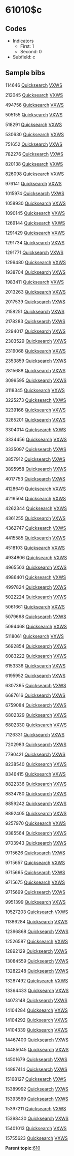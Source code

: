 # 61010$c

## Codes

-   Indicators
    -   First: 1
    -   Second: 0
-   Subfield: c

## Sample bibs

114646 [Quicksearch](https://search.library.yale.edu/catalog/114646) [VXWS](http://prodorbis.library.yale.edu:7014/vxws/GetHoldingsService?bibId=114646)

212045 [Quicksearch](https://search.library.yale.edu/catalog/212045) [VXWS](http://prodorbis.library.yale.edu:7014/vxws/GetHoldingsService?bibId=212045)

494756 [Quicksearch](https://search.library.yale.edu/catalog/494756) [VXWS](http://prodorbis.library.yale.edu:7014/vxws/GetHoldingsService?bibId=494756)

505155 [Quicksearch](https://search.library.yale.edu/catalog/505155) [VXWS](http://prodorbis.library.yale.edu:7014/vxws/GetHoldingsService?bibId=505155)

518291 [Quicksearch](https://search.library.yale.edu/catalog/518291) [VXWS](http://prodorbis.library.yale.edu:7014/vxws/GetHoldingsService?bibId=518291)

530630 [Quicksearch](https://search.library.yale.edu/catalog/530630) [VXWS](http://prodorbis.library.yale.edu:7014/vxws/GetHoldingsService?bibId=530630)

751652 [Quicksearch](https://search.library.yale.edu/catalog/751652) [VXWS](http://prodorbis.library.yale.edu:7014/vxws/GetHoldingsService?bibId=751652)

782276 [Quicksearch](https://search.library.yale.edu/catalog/782276) [VXWS](http://prodorbis.library.yale.edu:7014/vxws/GetHoldingsService?bibId=782276)

820138 [Quicksearch](https://search.library.yale.edu/catalog/820138) [VXWS](http://prodorbis.library.yale.edu:7014/vxws/GetHoldingsService?bibId=820138)

826098 [Quicksearch](https://search.library.yale.edu/catalog/826098) [VXWS](http://prodorbis.library.yale.edu:7014/vxws/GetHoldingsService?bibId=826098)

976141 [Quicksearch](https://search.library.yale.edu/catalog/976141) [VXWS](http://prodorbis.library.yale.edu:7014/vxws/GetHoldingsService?bibId=976141)

1015974 [Quicksearch](https://search.library.yale.edu/catalog/1015974) [VXWS](http://prodorbis.library.yale.edu:7014/vxws/GetHoldingsService?bibId=1015974)

1058930 [Quicksearch](https://search.library.yale.edu/catalog/1058930) [VXWS](http://prodorbis.library.yale.edu:7014/vxws/GetHoldingsService?bibId=1058930)

1090145 [Quicksearch](https://search.library.yale.edu/catalog/1090145) [VXWS](http://prodorbis.library.yale.edu:7014/vxws/GetHoldingsService?bibId=1090145)

1269144 [Quicksearch](https://search.library.yale.edu/catalog/1269144) [VXWS](http://prodorbis.library.yale.edu:7014/vxws/GetHoldingsService?bibId=1269144)

1291429 [Quicksearch](https://search.library.yale.edu/catalog/1291429) [VXWS](http://prodorbis.library.yale.edu:7014/vxws/GetHoldingsService?bibId=1291429)

1291734 [Quicksearch](https://search.library.yale.edu/catalog/1291734) [VXWS](http://prodorbis.library.yale.edu:7014/vxws/GetHoldingsService?bibId=1291734)

1291771 [Quicksearch](https://search.library.yale.edu/catalog/1291771) [VXWS](http://prodorbis.library.yale.edu:7014/vxws/GetHoldingsService?bibId=1291771)

1299480 [Quicksearch](https://search.library.yale.edu/catalog/1299480) [VXWS](http://prodorbis.library.yale.edu:7014/vxws/GetHoldingsService?bibId=1299480)

1938704 [Quicksearch](https://search.library.yale.edu/catalog/1938704) [VXWS](http://prodorbis.library.yale.edu:7014/vxws/GetHoldingsService?bibId=1938704)

1983411 [Quicksearch](https://search.library.yale.edu/catalog/1983411) [VXWS](http://prodorbis.library.yale.edu:7014/vxws/GetHoldingsService?bibId=1983411)

2013263 [Quicksearch](https://search.library.yale.edu/catalog/2013263) [VXWS](http://prodorbis.library.yale.edu:7014/vxws/GetHoldingsService?bibId=2013263)

2017539 [Quicksearch](https://search.library.yale.edu/catalog/2017539) [VXWS](http://prodorbis.library.yale.edu:7014/vxws/GetHoldingsService?bibId=2017539)

2158251 [Quicksearch](https://search.library.yale.edu/catalog/2158251) [VXWS](http://prodorbis.library.yale.edu:7014/vxws/GetHoldingsService?bibId=2158251)

2178283 [Quicksearch](https://search.library.yale.edu/catalog/2178283) [VXWS](http://prodorbis.library.yale.edu:7014/vxws/GetHoldingsService?bibId=2178283)

2294017 [Quicksearch](https://search.library.yale.edu/catalog/2294017) [VXWS](http://prodorbis.library.yale.edu:7014/vxws/GetHoldingsService?bibId=2294017)

2303529 [Quicksearch](https://search.library.yale.edu/catalog/2303529) [VXWS](http://prodorbis.library.yale.edu:7014/vxws/GetHoldingsService?bibId=2303529)

2319068 [Quicksearch](https://search.library.yale.edu/catalog/2319068) [VXWS](http://prodorbis.library.yale.edu:7014/vxws/GetHoldingsService?bibId=2319068)

2353859 [Quicksearch](https://search.library.yale.edu/catalog/2353859) [VXWS](http://prodorbis.library.yale.edu:7014/vxws/GetHoldingsService?bibId=2353859)

2815688 [Quicksearch](https://search.library.yale.edu/catalog/2815688) [VXWS](http://prodorbis.library.yale.edu:7014/vxws/GetHoldingsService?bibId=2815688)

3099595 [Quicksearch](https://search.library.yale.edu/catalog/3099595) [VXWS](http://prodorbis.library.yale.edu:7014/vxws/GetHoldingsService?bibId=3099595)

3118345 [Quicksearch](https://search.library.yale.edu/catalog/3118345) [VXWS](http://prodorbis.library.yale.edu:7014/vxws/GetHoldingsService?bibId=3118345)

3225273 [Quicksearch](https://search.library.yale.edu/catalog/3225273) [VXWS](http://prodorbis.library.yale.edu:7014/vxws/GetHoldingsService?bibId=3225273)

3239166 [Quicksearch](https://search.library.yale.edu/catalog/3239166) [VXWS](http://prodorbis.library.yale.edu:7014/vxws/GetHoldingsService?bibId=3239166)

3285201 [Quicksearch](https://search.library.yale.edu/catalog/3285201) [VXWS](http://prodorbis.library.yale.edu:7014/vxws/GetHoldingsService?bibId=3285201)

3304014 [Quicksearch](https://search.library.yale.edu/catalog/3304014) [VXWS](http://prodorbis.library.yale.edu:7014/vxws/GetHoldingsService?bibId=3304014)

3334456 [Quicksearch](https://search.library.yale.edu/catalog/3334456) [VXWS](http://prodorbis.library.yale.edu:7014/vxws/GetHoldingsService?bibId=3334456)

3335097 [Quicksearch](https://search.library.yale.edu/catalog/3335097) [VXWS](http://prodorbis.library.yale.edu:7014/vxws/GetHoldingsService?bibId=3335097)

3857912 [Quicksearch](https://search.library.yale.edu/catalog/3857912) [VXWS](http://prodorbis.library.yale.edu:7014/vxws/GetHoldingsService?bibId=3857912)

3895958 [Quicksearch](https://search.library.yale.edu/catalog/3895958) [VXWS](http://prodorbis.library.yale.edu:7014/vxws/GetHoldingsService?bibId=3895958)

4017753 [Quicksearch](https://search.library.yale.edu/catalog/4017753) [VXWS](http://prodorbis.library.yale.edu:7014/vxws/GetHoldingsService?bibId=4017753)

4128649 [Quicksearch](https://search.library.yale.edu/catalog/4128649) [VXWS](http://prodorbis.library.yale.edu:7014/vxws/GetHoldingsService?bibId=4128649)

4219504 [Quicksearch](https://search.library.yale.edu/catalog/4219504) [VXWS](http://prodorbis.library.yale.edu:7014/vxws/GetHoldingsService?bibId=4219504)

4262344 [Quicksearch](https://search.library.yale.edu/catalog/4262344) [VXWS](http://prodorbis.library.yale.edu:7014/vxws/GetHoldingsService?bibId=4262344)

4361255 [Quicksearch](https://search.library.yale.edu/catalog/4361255) [VXWS](http://prodorbis.library.yale.edu:7014/vxws/GetHoldingsService?bibId=4361255)

4362747 [Quicksearch](https://search.library.yale.edu/catalog/4362747) [VXWS](http://prodorbis.library.yale.edu:7014/vxws/GetHoldingsService?bibId=4362747)

4415585 [Quicksearch](https://search.library.yale.edu/catalog/4415585) [VXWS](http://prodorbis.library.yale.edu:7014/vxws/GetHoldingsService?bibId=4415585)

4518103 [Quicksearch](https://search.library.yale.edu/catalog/4518103) [VXWS](http://prodorbis.library.yale.edu:7014/vxws/GetHoldingsService?bibId=4518103)

4934806 [Quicksearch](https://search.library.yale.edu/catalog/4934806) [VXWS](http://prodorbis.library.yale.edu:7014/vxws/GetHoldingsService?bibId=4934806)

4965503 [Quicksearch](https://search.library.yale.edu/catalog/4965503) [VXWS](http://prodorbis.library.yale.edu:7014/vxws/GetHoldingsService?bibId=4965503)

4986401 [Quicksearch](https://search.library.yale.edu/catalog/4986401) [VXWS](http://prodorbis.library.yale.edu:7014/vxws/GetHoldingsService?bibId=4986401)

4997824 [Quicksearch](https://search.library.yale.edu/catalog/4997824) [VXWS](http://prodorbis.library.yale.edu:7014/vxws/GetHoldingsService?bibId=4997824)

5022224 [Quicksearch](https://search.library.yale.edu/catalog/5022224) [VXWS](http://prodorbis.library.yale.edu:7014/vxws/GetHoldingsService?bibId=5022224)

5061661 [Quicksearch](https://search.library.yale.edu/catalog/5061661) [VXWS](http://prodorbis.library.yale.edu:7014/vxws/GetHoldingsService?bibId=5061661)

5079668 [Quicksearch](https://search.library.yale.edu/catalog/5079668) [VXWS](http://prodorbis.library.yale.edu:7014/vxws/GetHoldingsService?bibId=5079668)

5094468 [Quicksearch](https://search.library.yale.edu/catalog/5094468) [VXWS](http://prodorbis.library.yale.edu:7014/vxws/GetHoldingsService?bibId=5094468)

5118061 [Quicksearch](https://search.library.yale.edu/catalog/5118061) [VXWS](http://prodorbis.library.yale.edu:7014/vxws/GetHoldingsService?bibId=5118061)

5692854 [Quicksearch](https://search.library.yale.edu/catalog/5692854) [VXWS](http://prodorbis.library.yale.edu:7014/vxws/GetHoldingsService?bibId=5692854)

6083222 [Quicksearch](https://search.library.yale.edu/catalog/6083222) [VXWS](http://prodorbis.library.yale.edu:7014/vxws/GetHoldingsService?bibId=6083222)

6153336 [Quicksearch](https://search.library.yale.edu/catalog/6153336) [VXWS](http://prodorbis.library.yale.edu:7014/vxws/GetHoldingsService?bibId=6153336)

6195952 [Quicksearch](https://search.library.yale.edu/catalog/6195952) [VXWS](http://prodorbis.library.yale.edu:7014/vxws/GetHoldingsService?bibId=6195952)

6307365 [Quicksearch](https://search.library.yale.edu/catalog/6307365) [VXWS](http://prodorbis.library.yale.edu:7014/vxws/GetHoldingsService?bibId=6307365)

6687616 [Quicksearch](https://search.library.yale.edu/catalog/6687616) [VXWS](http://prodorbis.library.yale.edu:7014/vxws/GetHoldingsService?bibId=6687616)

6759084 [Quicksearch](https://search.library.yale.edu/catalog/6759084) [VXWS](http://prodorbis.library.yale.edu:7014/vxws/GetHoldingsService?bibId=6759084)

6802329 [Quicksearch](https://search.library.yale.edu/catalog/6802329) [VXWS](http://prodorbis.library.yale.edu:7014/vxws/GetHoldingsService?bibId=6802329)

6802330 [Quicksearch](https://search.library.yale.edu/catalog/6802330) [VXWS](http://prodorbis.library.yale.edu:7014/vxws/GetHoldingsService?bibId=6802330)

7126331 [Quicksearch](https://search.library.yale.edu/catalog/7126331) [VXWS](http://prodorbis.library.yale.edu:7014/vxws/GetHoldingsService?bibId=7126331)

7202983 [Quicksearch](https://search.library.yale.edu/catalog/7202983) [VXWS](http://prodorbis.library.yale.edu:7014/vxws/GetHoldingsService?bibId=7202983)

7790421 [Quicksearch](https://search.library.yale.edu/catalog/7790421) [VXWS](http://prodorbis.library.yale.edu:7014/vxws/GetHoldingsService?bibId=7790421)

8238540 [Quicksearch](https://search.library.yale.edu/catalog/8238540) [VXWS](http://prodorbis.library.yale.edu:7014/vxws/GetHoldingsService?bibId=8238540)

8346415 [Quicksearch](https://search.library.yale.edu/catalog/8346415) [VXWS](http://prodorbis.library.yale.edu:7014/vxws/GetHoldingsService?bibId=8346415)

8822336 [Quicksearch](https://search.library.yale.edu/catalog/8822336) [VXWS](http://prodorbis.library.yale.edu:7014/vxws/GetHoldingsService?bibId=8822336)

8834780 [Quicksearch](https://search.library.yale.edu/catalog/8834780) [VXWS](http://prodorbis.library.yale.edu:7014/vxws/GetHoldingsService?bibId=8834780)

8859242 [Quicksearch](https://search.library.yale.edu/catalog/8859242) [VXWS](http://prodorbis.library.yale.edu:7014/vxws/GetHoldingsService?bibId=8859242)

8892405 [Quicksearch](https://search.library.yale.edu/catalog/8892405) [VXWS](http://prodorbis.library.yale.edu:7014/vxws/GetHoldingsService?bibId=8892405)

9257970 [Quicksearch](https://search.library.yale.edu/catalog/9257970) [VXWS](http://prodorbis.library.yale.edu:7014/vxws/GetHoldingsService?bibId=9257970)

9385564 [Quicksearch](https://search.library.yale.edu/catalog/9385564) [VXWS](http://prodorbis.library.yale.edu:7014/vxws/GetHoldingsService?bibId=9385564)

9703943 [Quicksearch](https://search.library.yale.edu/catalog/9703943) [VXWS](http://prodorbis.library.yale.edu:7014/vxws/GetHoldingsService?bibId=9703943)

9715626 [Quicksearch](https://search.library.yale.edu/catalog/9715626) [VXWS](http://prodorbis.library.yale.edu:7014/vxws/GetHoldingsService?bibId=9715626)

9715657 [Quicksearch](https://search.library.yale.edu/catalog/9715657) [VXWS](http://prodorbis.library.yale.edu:7014/vxws/GetHoldingsService?bibId=9715657)

9715665 [Quicksearch](https://search.library.yale.edu/catalog/9715665) [VXWS](http://prodorbis.library.yale.edu:7014/vxws/GetHoldingsService?bibId=9715665)

9715675 [Quicksearch](https://search.library.yale.edu/catalog/9715675) [VXWS](http://prodorbis.library.yale.edu:7014/vxws/GetHoldingsService?bibId=9715675)

9715699 [Quicksearch](https://search.library.yale.edu/catalog/9715699) [VXWS](http://prodorbis.library.yale.edu:7014/vxws/GetHoldingsService?bibId=9715699)

9951399 [Quicksearch](https://search.library.yale.edu/catalog/9951399) [VXWS](http://prodorbis.library.yale.edu:7014/vxws/GetHoldingsService?bibId=9951399)

10527203 [Quicksearch](https://search.library.yale.edu/catalog/10527203) [VXWS](http://prodorbis.library.yale.edu:7014/vxws/GetHoldingsService?bibId=10527203)

11386284 [Quicksearch](https://search.library.yale.edu/catalog/11386284) [VXWS](http://prodorbis.library.yale.edu:7014/vxws/GetHoldingsService?bibId=11386284)

12396868 [Quicksearch](https://search.library.yale.edu/catalog/12396868) [VXWS](http://prodorbis.library.yale.edu:7014/vxws/GetHoldingsService?bibId=12396868)

12526587 [Quicksearch](https://search.library.yale.edu/catalog/12526587) [VXWS](http://prodorbis.library.yale.edu:7014/vxws/GetHoldingsService?bibId=12526587)

12892129 [Quicksearch](https://search.library.yale.edu/catalog/12892129) [VXWS](http://prodorbis.library.yale.edu:7014/vxws/GetHoldingsService?bibId=12892129)

13084559 [Quicksearch](https://search.library.yale.edu/catalog/13084559) [VXWS](http://prodorbis.library.yale.edu:7014/vxws/GetHoldingsService?bibId=13084559)

13282248 [Quicksearch](https://search.library.yale.edu/catalog/13282248) [VXWS](http://prodorbis.library.yale.edu:7014/vxws/GetHoldingsService?bibId=13282248)

13287492 [Quicksearch](https://search.library.yale.edu/catalog/13287492) [VXWS](http://prodorbis.library.yale.edu:7014/vxws/GetHoldingsService?bibId=13287492)

13364433 [Quicksearch](https://search.library.yale.edu/catalog/13364433) [VXWS](http://prodorbis.library.yale.edu:7014/vxws/GetHoldingsService?bibId=13364433)

14073148 [Quicksearch](https://search.library.yale.edu/catalog/14073148) [VXWS](http://prodorbis.library.yale.edu:7014/vxws/GetHoldingsService?bibId=14073148)

14104284 [Quicksearch](https://search.library.yale.edu/catalog/14104284) [VXWS](http://prodorbis.library.yale.edu:7014/vxws/GetHoldingsService?bibId=14104284)

14104292 [Quicksearch](https://search.library.yale.edu/catalog/14104292) [VXWS](http://prodorbis.library.yale.edu:7014/vxws/GetHoldingsService?bibId=14104292)

14104339 [Quicksearch](https://search.library.yale.edu/catalog/14104339) [VXWS](http://prodorbis.library.yale.edu:7014/vxws/GetHoldingsService?bibId=14104339)

14467400 [Quicksearch](https://search.library.yale.edu/catalog/14467400) [VXWS](http://prodorbis.library.yale.edu:7014/vxws/GetHoldingsService?bibId=14467400)

14485045 [Quicksearch](https://search.library.yale.edu/catalog/14485045) [VXWS](http://prodorbis.library.yale.edu:7014/vxws/GetHoldingsService?bibId=14485045)

14501679 [Quicksearch](https://search.library.yale.edu/catalog/14501679) [VXWS](http://prodorbis.library.yale.edu:7014/vxws/GetHoldingsService?bibId=14501679)

14887414 [Quicksearch](https://search.library.yale.edu/catalog/14887414) [VXWS](http://prodorbis.library.yale.edu:7014/vxws/GetHoldingsService?bibId=14887414)

15168127 [Quicksearch](https://search.library.yale.edu/catalog/15168127) [VXWS](http://prodorbis.library.yale.edu:7014/vxws/GetHoldingsService?bibId=15168127)

15389992 [Quicksearch](https://search.library.yale.edu/catalog/15389992) [VXWS](http://prodorbis.library.yale.edu:7014/vxws/GetHoldingsService?bibId=15389992)

15393569 [Quicksearch](https://search.library.yale.edu/catalog/15393569) [VXWS](http://prodorbis.library.yale.edu:7014/vxws/GetHoldingsService?bibId=15393569)

15397211 [Quicksearch](https://search.library.yale.edu/catalog/15397211) [VXWS](http://prodorbis.library.yale.edu:7014/vxws/GetHoldingsService?bibId=15397211)

15398430 [Quicksearch](https://search.library.yale.edu/catalog/15398430) [VXWS](http://prodorbis.library.yale.edu:7014/vxws/GetHoldingsService?bibId=15398430)

15401013 [Quicksearch](https://search.library.yale.edu/catalog/15401013) [VXWS](http://prodorbis.library.yale.edu:7014/vxws/GetHoldingsService?bibId=15401013)

15755623 [Quicksearch](https://search.library.yale.edu/catalog/15755623) [VXWS](http://prodorbis.library.yale.edu:7014/vxws/GetHoldingsService?bibId=15755623)

**Parent topic:**[610](../../tags/610/610.md)

